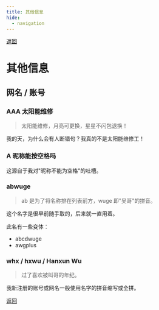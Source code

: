 ```yaml
---
title: 其他信息
hide:
  - navigation
---
```


[返回](../personal_information.md)

# 其他信息

## 网名 / 账号

### AAA 太阳能维修

> 太阳能维修，月亮可更换，星星不闪包退换！

我的天，为什么会有人断错句？我真的不是太阳能维修工！

### A 昵称能按空格吗

这源自于我对"昵称不能为空格"的吐槽。

### abwuge

> ab 是为了将名称排在列表前方，wuge 即"吴哥"的拼音。

这个名字是很早前随手取的，后来就一直用着。

此名有一些变体：

- abcdwuge
- awgplus

### whx / hxwu / Hanxun Wu

> 过了喜欢被叫哥的年纪。

我新注册的账号或网名一般使用名字的拼音缩写或全拼。

[返回](../personal_information.md)
